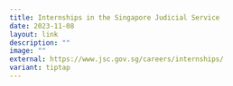 ```yaml
---
title: Internships in the Singapore Judicial Service
date: 2023-11-08
layout: link
description: ""
image: ""
external: https://www.jsc.gov.sg/careers/internships/
variant: tiptap
---
```

